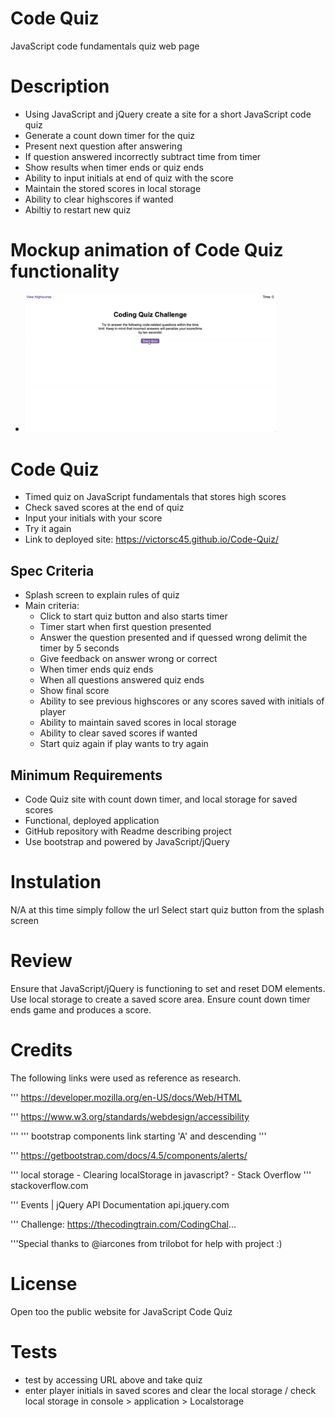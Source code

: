 # Code Quiz

JavaScript code fundamentals quiz web page

# Description
* Using JavaScript and jQuery create a site for a short JavaScript code quiz
* Generate a count down timer for the quiz
* Present next question after answering 
* If question answered incorrectly subtract time from timer
* Show results when timer ends or quiz ends
* Ability to input initials at end of quiz with the score
* Maintain the stored scores in local storage
* Ability to clear highscores if wanted
* Abiltiy to restart new quiz

# Mockup animation of Code Quiz functionality

* <img src="Assets/04-web-apis-homework-demo.gif" width="400px" >

# Code Quiz

* Timed quiz on JavaScript fundamentals that stores high scores
* Check saved scores at the end of quiz
* Input your initials with your score
* Try it again
* Link to deployed site: https://victorsc45.github.io/Code-Quiz/

## Spec Criteria
* Splash screen to explain rules of quiz
* Main criteria:
    * Click to start quiz button and also starts timer
    * Timer start when first question presented
    * Answer the question presented and if quessed wrong delimit the timer by 5 seconds
    * Give feedback on answer wrong or correct
    * When timer ends quiz ends
    * When all questions answered quiz ends
    * Show final score
    * Ability to see previous highscores or any scores saved with initials of player
    * Ability to maintain saved scores in local storage
    * Ability to clear saved scores if wanted
    * Start quiz again if play wants to try again

## Minimum Requirements
* Code Quiz site with count down timer, and local storage for saved scores
* Functional, deployed application
* GitHub repository with Readme describing project
* Use bootstrap and powered by JavaScript/jQuery

# Instulation
N/A at this time simply follow the url Select start quiz button from the splash screen

# Review
Ensure that JavaScript/jQuery is functioning to set and reset DOM elements. Use local storage to create a saved score area. Ensure count down timer ends game and produces a score. 

# Credits

The following links were used as reference as research.

''' https://developer.mozilla.org/en-US/docs/Web/HTML

''' https://www.w3.org/standards/webdesign/accessibility

''' ''' bootstrap components link starting 'A' and descending '''

''' https://getbootstrap.com/docs/4.5/components/alerts/

''' local storage - Clearing localStorage in javascript? - Stack Overflow
''' stackoverflow.com

''' Events | jQuery API Documentation  api.jquery.com

''' Challenge: https://thecodingtrain.com/CodingChal...

'''Special thanks to @iarcones from trilobot for help with project :)

# License
Open too the public website for JavaScript Code Quiz

# Tests
* test by accessing URL above and take quiz
* enter player initials in saved scores and clear the local storage / check local storage in console > application > Localstorage